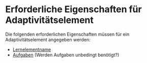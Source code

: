 # Erforderliche Eigenschaften für Adaptivitätselement

Die folgenden erforderlichen Eigenschaften müssen für ein Adaptivitätselement angegeben werden:

- [Lernelementname](AWA9001.md)
- [Aufgaben](AWA0005.md) (Werden Aufgaben unbedingt benötigt?)


